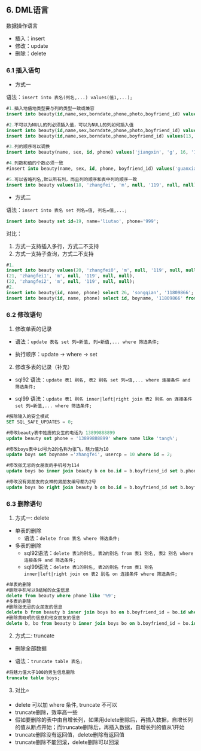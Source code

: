 ## 6. DML语言

数据操作语言

- 插入：insert
- 修改：update
- 删除：delete

### 6.1 插入语句

- 方式一

语法：`insert into 表名(列名,...) values(值1,...);`
```sql
#1.插入地值地类型要与列的类型一致或兼容
insert into beauty(id,name,sex,borndate,phone,photo,boyfriend_id) values(13,'tangyixin','g','1990-4-23','18988888888',NULL,2);

#2.不可以为NULL的列必须插入值，可以为NULL的列如何插入值
insert into beauty(id,name,sex,borndate,phone,photo,boyfriend_id) values(13,'tangyixin','g','1990-4-23','18988888888',NULL,2);
insert into beauty(id,name,sex,borndate,phone,boyfriend_id) values(13,'tangyixin','g','1990-4-23','18988888888',2);

#3.列的顺序可以调换
insert into beauty(name, sex, id, phone) values('jiangxin', 'g', 16, '110');

#4.列数和值的个数必须一致
#insert into beauty(name, sex, id, phone, boyfriend_id) values('guanxiaotong', 'g', 17, '110');

#5.可以省略列名,默认所有列，而且列的顺序和表中列的顺序一致
insert into beauty values(18, 'zhangfei', 'm', null, '119', null, null);
```

- 方式二

语法：`insert into 表名 set 列名=值, 列名=值,...;`
```sql
insert into beauty set id=19, name='liutao', phone='999';
```

对比：
1. 方式一支持插入多行，方式二不支持
2. 方式一支持子查询，方式二不支持
```sql
#1.
insert into beauty values(20, 'zhangfei0', 'm', null, '119', null, null),
(21, 'zhangfei1', 'm', null, '119', null, null),
(22, 'zhangfei2', 'm', null, '119', null, null);
#2.
insert into beauty(id, name, phone) select 26, 'songqian', '11809866';
insert into beauty(id, name, phone) select id, boyname, '11809866' from boys where id < 3;
```

### 6.2 修改语句

1. 修改单表的记录

- 语法：`update 表名 set 列=新值, 列=新值,... where 筛选条件;`

- 执行顺序：update -> where -> set

2. 修改多表的记录（补充）

- sql92 语法：`update 表1 别名, 表2 别名 set 列=值,... where 连接条件 and 筛选条件;`

- sql99 语法：`update 表1 别名 inner|left|right join 表2 别名 on 连接条件 set 列=新值,... where 筛选条件;`

```sql
#解除输入的安全模式
SET SQL_SAFE_UPDATES = 0;

#修改beauty表中姓唐的女生的电话为 13899888899
update beauty set phone = '13899888899' where name like 'tang%';

#修改boys表中id号为2的名称为张飞，魅力值为10
update boys set boyname ='zhangfei', usercp = 10 where id = 2;

#修改张无忌的女朋友的手机号为114
update boys bo inner join beauty b on bo.id = b.boyfriend_id set b.phone = 114 where bo.boyName = 'zhangwuji';

#修改没有男朋友的女神的男朋友编号都为2号
update boys bo right join beauty b on bo.id = b.boyfriend_id set b.boyfriend_id = 2 where bo.id is null;
```

### 6.3 删除语句

1. 方式一: delete 

- 单表的删除
    - 语法：`delete from 表名 where 筛选条件;`
- 多表的删除
    - sql92语法：`delete 表1的别名, 表2的别名 from 表1 别名, 表2 别名 where 连接条件 and 筛选条件;`
    - sql99语法：`delete 表1的别名, 表2的别名 from 表1 别名 inner|left|right join on 表2 别名 on 连接条件 where 筛选条件;`

```sql
#单表的删除
#删除手机号以9结尾的女生信息
delete from beauty where phone like '%9';
#多表的删除
#删除张无忌的女朋友的信息
delete b from beauty b inner join boys bo on b.boyfriend_id = bo.id where bo.boyName = 'zhangwuji';
#删除黄晓明的信息和他女朋友的信息
delete b, bo from beauty b inner join boys bo on b.boyfriend_id = bo.id where bo.boyName = 'huangxiaoming';
```

2. 方式二: truncate

- 删除全部数据

- 语法：`truncate table 表名;`

```sql
#将魅力值大于100的男生信息删除
truncate table boys;
```

3. 对比⭐
- delete 可以加 where 条件, truncate 不可以
- truncate删除，效率高一些
- 假如要删除的表中由自增长列，如果用delete删除后，再插入数据，自增长列的值从断点开始；而truncate删除后，再插入数据，自增长列的值从1开始
- truncate删除没有返回值，delete删除有返回值
- truncate删除不能回滚，delete删除可以回滚

